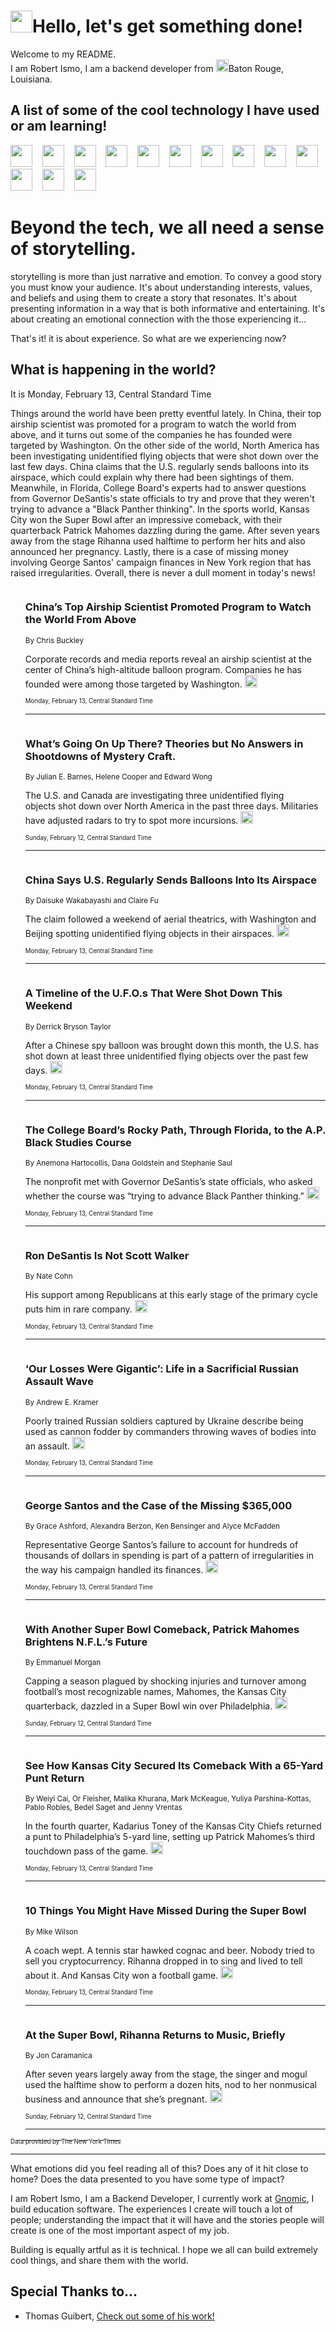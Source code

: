 <h1><img src="https://emojis.slackmojis.com/emojis/images/1643514375/3493/hot-coffee.gif?1643514375" width="35"/>Hello, let's get something done!</h1>

<p>Welcome to my README.<br/>
I am Robert Ismo, I am a backend developer from <img src="https://emojis.slackmojis.com/emojis/images/1638395689/50435/moulin_rouge.png?1638395689" width="20"/>Baton Rouge, Louisiana.</p>
<h2>A list of some of the cool technology I have used or am learning!</h2>
<p>
<img src="https://emojis.slackmojis.com/emojis/images/1643516091/21142/meow_bongotap.gif?1643516091" width="35" alt="">
<img src="https://img.shields.io/badge/Favorite%20Frontend%20Framework-SvelteKit-f83903" alt="">
<img src="https://img.shields.io/badge/Second%20Favorite-Vue-40b581" alt="">
<img src="https://img.shields.io/badge/Most%20Used%20Runtime-Nodejs-78b061" alt="">
<img src="https://emojis.slackmojis.com/emojis/images/1643517416/34482/fire.gif?1643517416" width="35" alt="">
<img src="https://img.shields.io/badge/Javascript%20But%20Better-Typescript-0078ca" alt="">
<img src="https://img.shields.io/badge/Favorite%20Language-Elixir-3e244d" alt="">
<img src="https://img.shields.io/badge/Containerize%20Everything-Docker-6ac9ef" alt="">
<img src="https://emojis.slackmojis.com/emojis/images/1643514596/5999/meow_party.gif?1643514596" width="35" alt="">
<img src="https://img.shields.io/badge/API%20Love%20Language-Graphql-de32a5" alt="">
<img src="https://img.shields.io/badge/Our%20Favorite%20Version%20Controller-Git-e94f33" alt="">
<img src="https://img.shields.io/badge/Favorite%20Database-Redis-d42d1d" alt="">
<img src="https://emojis.slackmojis.com/emojis/images/1643514559/5584/deployparrot.gif?1643514559" width="35" alt="">
<img src="https://img.shields.io/badge/Container%20Interstate-RabbitMQ-f66200" alt="">
<img src="https://img.shields.io/badge/Gotta%20Learn-Kubernetes-316adf" alt="">
<img src="https://img.shields.io/badge/Really%20Mature%20Now-WASM-654fef" alt="">
<img src="https://emojis.slackmojis.com/emojis/images/1666642497/61942/dance_vibe.gif?1666642497" width="35" alt="">
<img src="https://img.shields.io/badge/For%20My%20M1-ARM64-657d96" alt="">
<img src="https://img.shields.io/badge/Loving%20This%20So%20Much-TailwindCSS-17bcb5" alt="">
<img src="https://img.shields.io/badge/Cool%20Build%20Tool-Vite-f9cb24" alt="">
<img src="https://emojis.slackmojis.com/emojis/images/1669231376/62819/working-on-it.gif?1669231376" width="35" alt="">
<img src="https://img.shields.io/badge/Fun%20and%20Easy%20Database-MongoDB-5f8c49" alt="">
<img src="https://img.shields.io/badge/JS%20Life%20Support-NPM-c73737" alt="">
<img src="https://img.shields.io/badge/I%20Liked%20It-DynamoDB-0073b9" alt="">
<img src="https://emojis.slackmojis.com/emojis/images/1643514045/46/question.gif?1643514045" width="35" alt="">
<img src="https://img.shields.io/badge/cool-React-60d6f9" alt="">
<img src="https://img.shields.io/badge/Future%20Big%20Project-Lambda-f37e00" alt="">
<img src="https://img.shields.io/badge/NPM%20But%20Better-PNPM-f1aa07" alt="">
<img src="https://emojis.slackmojis.com/emojis/images/1643514943/9662/fbwow.gif?1643514943" width="35" alt="">
<img src="https://img.shields.io/badge/First%20Language-C-662079" alt="">
<img src="https://img.shields.io/badge/Where%20I%20Deploy%20Frontend-Vercel-000000" alt="">
<img src="https://img.shields.io/badge/Who%20Does%20not%20Want%20an%20App-Swift-f9492a" alt="">
<img src="https://emojis.slackmojis.com/emojis/images/1643514058/151/javascript.png?1643514058" width="35" alt="">
<img src="https://img.shields.io/badge/cool-Python-fbd542" alt="">
<img src="https://img.shields.io/badge/Favorite%20Something-Stripe-656cdc" alt="">
<img src="https://img.shields.io/badge/Of%20Course-HTML5-ed6327" alt="">
<img src="https://emojis.slackmojis.com/emojis/images/1660415405/60731/bomb.gif?1660415405" width="35" alt="">
<img src="https://img.shields.io/badge/hate-CSS-2964ec" alt="">
<img src="https://img.shields.io/badge/Learning-CircleCI-141215" alt="">
<img src="https://img.shields.io/badge/Learning-Rust-fbbb3b" alt="">
<img src="https://emojis.slackmojis.com/emojis/images/1660415397/60712/writing-hand.gif?1660415397" width="35" alt="">
<img src="https://img.shields.io/badge/Dev%20Browser%20of%20Choice-Firefox-cc4e26" alt="">
<img src="https://img.shields.io/badge/Recoverying%20From%20Windows-UNIX-1781e3" alt="">
<img src="https://img.shields.io/badge/LOVE-LogSeq-90c1c2" alt="">
<img src="https://emojis.slackmojis.com/emojis/images/1643514066/223/kirby.gif?1643514066" width="35" alt="">
<img src="https://img.shields.io/badge/Daily%20Driver-MacOS-e6e6e8" alt="">
<img src="https://img.shields.io/badge/Git%20Server-Github-000000" alt="">
<img src="https://img.shields.io/badge/enjoyable-EC2-f17428" alt="">
<img src="https://emojis.slackmojis.com/emojis/images/1643514239/2069/excited.gif?1643514239" width="35" alt="">
</p>
<h1>Beyond the tech, we all need a sense of storytelling.</h1>
<p>storytelling is more than just narrative and emotion. To convey a good story you must know your audience. It's about understanding interests, values, and beliefs and using them to create a story that resonates. It's about presenting information in a way that is both informative and entertaining. It's about creating an emotional connection with the those experiencing it...</p>
<p>That's it! it is about experience. So what are we experiencing now?</p>
<h2>What is happening in the world?</h2>
<p>It is Monday, February 13, Central Standard Time</p>
<p>
Things around the world have been pretty eventful lately. In China, their top airship scientist was promoted for a program to watch the world from above, and it turns out some of the companies he has founded were targeted by Washington. On the other side of the world, North America has been investigating unidentified flying objects that were shot down over the last few days. China claims that the U.S. regularly sends balloons into its airspace, which could explain why there had been sightings of them. Meanwhile, in Florida, College Board&#39;s experts had to answer questions from Governor DeSantis&#39;s state officials to try and prove that they weren&#39;t trying to advance a &quot;Black Panther thinking&quot;. 
In the sports world, Kansas City won the Super Bowl after an impressive comeback, with their quarterback Patrick Mahomes dazzling during the game. After seven years away from the stage Rihanna used halftime to perform her hits and also announced her pregnancy. 
Lastly, there is a case of missing money involving George Santos&#39; campaign finances in New York region that has raised irregularities. 
Overall, there is never a dull moment in today&#39;s news!</p>
<ol>
<img src="https://img.shields.io/badge/-world-blue" alt="">
<h3>China’s Top Airship Scientist Promoted Program to Watch the World From Above</h3>
<sub>By Chris Buckley</sub>
<p>Corporate records and media reports reveal an airship scientist at the center of China’s high-altitude balloon program. Companies he has founded were among those targeted by Washington.  <a href="https://nyti.ms/40Ts3Vq"><img src="https://developer.nytimes.com/files/poweredby_nytimes_30b.png?v=1583354208352" height="20"></a></p>
<sub><sub>Monday, February 13, Central Standard Time</sub></sub>
<hr/>
<img src="https://img.shields.io/badge/-us-blue" alt="">
<h3>What’s Going On Up There? Theories but No Answers in Shootdowns of Mystery Craft.</h3>
<sub>By Julian E. Barnes, Helene Cooper and Edward Wong</sub>
<p>The U.S. and Canada are investigating three unidentified flying objects shot down over North America in the past three days. Militaries have adjusted radars to try to spot more incursions.  <a href="https://nyti.ms/3HUWnGD"><img src="https://developer.nytimes.com/files/poweredby_nytimes_30b.png?v=1583354208352" height="20"></a></p>
<sub><sub>Sunday, February 12, Central Standard Time</sub></sub>
<hr/>
<img src="https://img.shields.io/badge/-world-blue" alt="">
<h3>China Says U.S. Regularly Sends Balloons Into Its Airspace</h3>
<sub>By Daisuke Wakabayashi and Claire Fu</sub>
<p>The claim followed a weekend of aerial theatrics, with Washington and Beijing spotting unidentified flying objects in their airspaces.  <a href="https://nyti.ms/3Xsg6D6"><img src="https://developer.nytimes.com/files/poweredby_nytimes_30b.png?v=1583354208352" height="20"></a></p>
<sub><sub>Monday, February 13, Central Standard Time</sub></sub>
<hr/>
<img src="https://img.shields.io/badge/-us-blue" alt="">
<h3>A Timeline of the U.F.O.s That Were Shot Down This Weekend</h3>
<sub>By Derrick Bryson Taylor</sub>
<p>After a Chinese spy balloon was brought down this month, the U.S. has shot down at least three unidentified flying objects over the past few days.  <a href="https://nyti.ms/3lvCiPH"><img src="https://developer.nytimes.com/files/poweredby_nytimes_30b.png?v=1583354208352" height="20"></a></p>
<sub><sub>Monday, February 13, Central Standard Time</sub></sub>
<hr/>
<img src="https://img.shields.io/badge/-us-blue" alt="">
<h3>The College Board’s Rocky Path, Through Florida, to the A.P. Black Studies Course</h3>
<sub>By Anemona Hartocollis, Dana Goldstein and Stephanie Saul</sub>
<p>The nonprofit met with Governor DeSantis’s state officials, who asked whether the course was “trying to advance Black Panther thinking.”  <a href="https://nyti.ms/40UJwwH"><img src="https://developer.nytimes.com/files/poweredby_nytimes_30b.png?v=1583354208352" height="20"></a></p>
<sub><sub>Monday, February 13, Central Standard Time</sub></sub>
<hr/>
<img src="https://img.shields.io/badge/-upshot-blue" alt="">
<h3>Ron DeSantis Is Not Scott Walker</h3>
<sub>By Nate Cohn</sub>
<p>His support among Republicans at this early stage of the primary cycle puts him in rare company.  <a href="https://nyti.ms/3E4srXw"><img src="https://developer.nytimes.com/files/poweredby_nytimes_30b.png?v=1583354208352" height="20"></a></p>
<sub><sub>Monday, February 13, Central Standard Time</sub></sub>
<hr/>
<img src="https://img.shields.io/badge/-world-blue" alt="">
<h3>‘Our Losses Were Gigantic’: Life in a Sacrificial Russian Assault Wave</h3>
<sub>By Andrew E. Kramer</sub>
<p>Poorly trained Russian soldiers captured by Ukraine describe being used as cannon fodder by commanders throwing waves of bodies into an assault.  <a href="https://nyti.ms/3E2jePx"><img src="https://developer.nytimes.com/files/poweredby_nytimes_30b.png?v=1583354208352" height="20"></a></p>
<sub><sub>Monday, February 13, Central Standard Time</sub></sub>
<hr/>
<img src="https://img.shields.io/badge/-nyregion-blue" alt="">
<h3>George Santos and the Case of the Missing $365,000</h3>
<sub>By Grace Ashford, Alexandra Berzon, Ken Bensinger and Alyce McFadden</sub>
<p>Representative George Santos’s failure to account for hundreds of thousands of dollars in spending is part of a pattern of irregularities in the way his campaign handled its finances.  <a href="https://nyti.ms/3E3UfeJ"><img src="https://developer.nytimes.com/files/poweredby_nytimes_30b.png?v=1583354208352" height="20"></a></p>
<sub><sub>Monday, February 13, Central Standard Time</sub></sub>
<hr/>
<img src="https://img.shields.io/badge/-sports-blue" alt="">
<h3>With Another Super Bowl Comeback, Patrick Mahomes Brightens N.F.L.’s Future</h3>
<sub>By Emmanuel Morgan</sub>
<p>Capping a season plagued by shocking injuries and turnover among football’s most recognizable names, Mahomes, the Kansas City quarterback, dazzled in a Super Bowl win over Philadelphia.  <a href="https://nyti.ms/3lqzvHr"><img src="https://developer.nytimes.com/files/poweredby_nytimes_30b.png?v=1583354208352" height="20"></a></p>
<sub><sub>Sunday, February 12, Central Standard Time</sub></sub>
<hr/>
<img src="https://img.shields.io/badge/-sports-blue" alt="">
<h3>See How Kansas City Secured Its Comeback With a 65-Yard Punt Return</h3>
<sub>By Weiyi Cai, Or Fleisher, Malika Khurana, Mark McKeague, Yuliya Parshina-Kottas, Pablo Robles, Bedel Saget and Jenny Vrentas</sub>
<p>In the fourth quarter, Kadarius Toney of the Kansas City Chiefs returned a punt to Philadelphia’s 5-yard line, setting up Patrick Mahomes’s third touchdown pass of the game.  <a href="https://nyti.ms/3luZGNk"><img src="https://developer.nytimes.com/files/poweredby_nytimes_30b.png?v=1583354208352" height="20"></a></p>
<sub><sub>Monday, February 13, Central Standard Time</sub></sub>
<hr/>
<img src="https://img.shields.io/badge/-sports-blue" alt="">
<h3>10 Things You Might Have Missed During the Super Bowl</h3>
<sub>By Mike Wilson</sub>
<p>A coach wept. A tennis star hawked cognac and beer. Nobody tried to sell you cryptocurrency. Rihanna dropped in to sing and lived to tell about it. And Kansas City won a football game.  <a href="https://nyti.ms/3jXJtzx"><img src="https://developer.nytimes.com/files/poweredby_nytimes_30b.png?v=1583354208352" height="20"></a></p>
<sub><sub>Monday, February 13, Central Standard Time</sub></sub>
<hr/>
<img src="https://img.shields.io/badge/-arts-blue" alt="">
<h3>At the Super Bowl, Rihanna Returns to Music, Briefly</h3>
<sub>By Jon Caramanica</sub>
<p>After seven years largely away from the stage, the singer and mogul used the halftime show to perform a dozen hits, nod to her nonmusical business and announce that she’s pregnant.  <a href="https://nyti.ms/3lurame"><img src="https://developer.nytimes.com/files/poweredby_nytimes_30b.png?v=1583354208352" height="20"></a></p>
<sub><sub>Sunday, February 12, Central Standard Time</sub></sub>
<hr/>
</ol>
<a href="https://developer.nytimes.com"><sub><sub>Data provided by The New York Times</sub></sub></a>
<hr/>
<p>What emotions did you feel reading all of this? Does any of it hit close to home? Does the data presented to you have some type of impact?</p>
<p>I am Robert Ismo, I am a Backend Developer, I currently work at <a href="https://gnomic.education/">Gnomic</a>, I build education software. The experiences I create will touch a lot of people; understanding the impact that it will have and the stories people will create is one of the most important aspect of my job.</p>
<p>Building is equally artful as it is technical. I hope we all can build extremely cool things, and share them with the world.</p>
<h2>Special Thanks to...</h2>
<ul>
<li>Thomas Guibert, <a href="https://github.com/thmsgbrt/thmsgbrt">Check out some of his work!</a></li>
</ul>